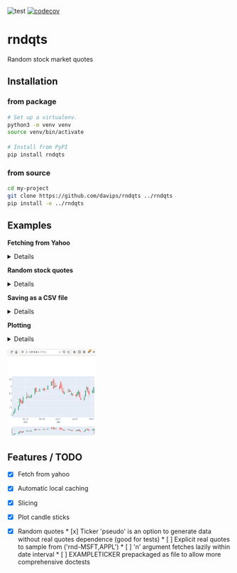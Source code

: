 ![test](https://github.com/davips/rndqts/workflows/test/badge.svg)
[![codecov](https://codecov.io/gh/davips/rndqts/branch/main/graph/badge.svg)](https://codecov.io/gh/davips/rndqts)

# rndqts
Random stock market quotes


## Installation
### from package
```bash
# Set up a virtualenv. 
python3 -m venv venv
source venv/bin/activate

# Install from PyPI
pip install rndqts
```

### from source
```bash
cd my-project
git clone https://github.com/davips/rndqts ../rndqts
pip install -e ../rndqts
```

## Examples

**Fetching from Yahoo** <details>
<p>

```python3
from rndqts.quotes import Quotes

print(Quotes("VALE3.sa").data)
"""
                  Open        High        Low       Close    Volume
Date                                                               
2000-01-03    2.175114    2.201526   2.175114    2.175114    585600
2000-01-04    2.154401    2.159062   2.123328    2.123328    782400
2000-01-05    2.097431    2.123328   2.097431    2.123328   1876800
2000-01-06    2.123328    2.175114   2.123328    2.123328    792000
2000-01-07    2.149217    2.211886   2.149217    2.201010   5347200
...                ...         ...        ...         ...       ...
2021-01-06   94.980003   96.349998  94.400002   96.050003  53722500
2021-01-07   96.610001  102.529999  96.610001  102.320000  74541400
2021-01-08  103.010002  103.349998  98.199997  101.260002  43879400
2021-01-11  100.250000  101.959999  99.699997  101.800003  18259400
2021-01-12  102.500000  102.620003  99.180000   99.540001  24770000

[5259 rows x 5 columns]

"""
```


</p>
</details>

**Random stock quotes** <details>
<p>

```python3
from rndqts.quotes import Quotes

# Caching real quotes from Yahoo.
Quotes("PETR4.sa", progress=False).data
Quotes("VALE3.sa", progress=False).data
Quotes("CSNA3.sa", progress=False).data
Quotes("USIM5.sa", progress=False).data

# Generating random quotes.
print(Quotes("rnd", seed=42).data)
"""
           Open      High       Low     Close    Volume
Date                                                   
0      1.006622  1.030463  0.997351  1.001324         3
1      1.002955  1.024479  0.990693  1.020405         9
2      1.041271  1.076896  1.036691  1.062901        11
3      1.069317  1.082148  1.056485  1.073594        13
4      1.060106  1.107408  1.049558  1.095902        29
...         ...       ...       ...       ...       ...
45785  0.796538  0.829050  0.796538  0.821401  31357368
45786  0.986282  1.018537  0.969475  1.001639  62714739
45787  0.997002  1.040349  0.993323  1.031381  74688614
45788  1.040943  1.048913  0.988340  0.996310  50376232
45789  1.003717  1.022727  0.996310  1.000000   1751468

[45790 rows x 5 columns]

"""
```

```python3



"""

"""
```


</p>
</details>

**Saving as a CSV file** <details>
<p>

```python3
from rndqts.quotes import Quotes

Quotes("VALE3.sa").data.to_csv("/tmp/myfile.csv")


"""

"""
```


</p>
</details>

**Plotting** <details>
<p>

```python3
from rndqts.quotes import Quotes

Quotes("VALE3.sa")[1000:1060].plot()
"""
Fetching VALE3.sa ...
[*********************100%***********************]  1 of 1 completed
"""

"""

"""
```


</p>
</details>

<p><a href="https://github.com/davips/rndqts/blob/main/examples/plotvale3.png">
<img src="examples/plotvale3.png" alt="Output as a browser window" width="200" height="200">
</a></p>


## Features / TODO

* [x] Fetch from yahoo
* [x] Automatic local caching
* [x] Slicing
* [x] Plot candle sticks
* [x] Random quotes
       * [x] Ticker 'pseudo' is an option to generate data without real quotes dependence (good for tests)
       * [ ] Explicit real quotes to sample from ('rnd-MSFT,APPL')
       * [ ] 'n' argument fetches lazily within date interval 
       * [ ] EXAMPLETICKER prepackaged as file to allow more comprehensive doctests


